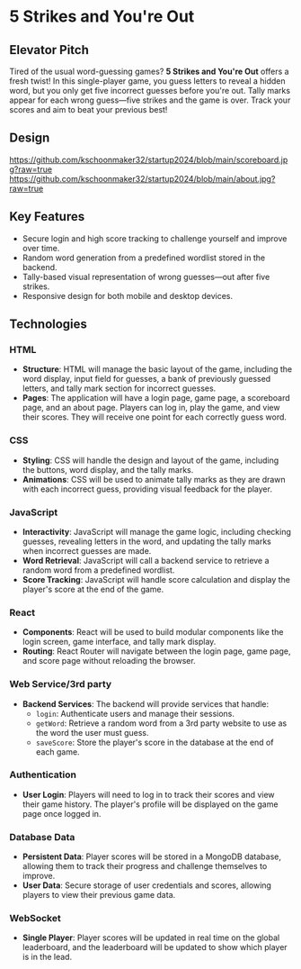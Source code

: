 # 5 Strikes and You're Out

## Elevator Pitch
Tired of the usual word-guessing games? **5 Strikes and You're Out** offers a fresh twist! In this single-player game, you guess letters to reveal a hidden word, but you only get five incorrect guesses before you're out. Tally marks appear for each wrong guess—five strikes and the game is over. Track your scores and aim to beat your previous best!

## Design
[](https://github.com/kschoonmaker32/startup2024/blob/main/homepage.jpg?raw=true)
[](https://github.com/kschoonmaker32/startup2024/blob/main/play.jpg?raw=true)
https://github.com/kschoonmaker32/startup2024/blob/main/scoreboard.jpg?raw=true
https://github.com/kschoonmaker32/startup2024/blob/main/about.jpg?raw=true

## Key Features
- Secure login and high score tracking to challenge yourself and improve over time. 
- Random word generation from a predefined wordlist stored in the backend.
- Tally-based visual representation of wrong guesses—out after five strikes.
- Responsive design for both mobile and desktop devices.

## Technologies

### HTML
- **Structure**: HTML will manage the basic layout of the game, including the word display, input field for guesses, a bank of previously guessed letters, and tally mark section for incorrect guesses.
- **Pages**: The application will have a login page, game page, a scoreboard page, and an about page. Players can log in, play the game, and view their scores. They will receive one point for each correctly guess word. 

### CSS
- **Styling**: CSS will handle the design and layout of the game, including the buttons, word display, and the tally marks. 
- **Animations**: CSS will be used to animate tally marks as they are drawn with each incorrect guess, providing visual feedback for the player.

### JavaScript
- **Interactivity**: JavaScript will manage the game logic, including checking guesses, revealing letters in the word, and updating the tally marks when incorrect guesses are made.
- **Word Retrieval**: JavaScript will call a backend service to retrieve a random word from a predefined wordlist.
- **Score Tracking**: JavaScript will handle score calculation and display the player's score at the end of the game.

### React
- **Components**: React will be used to build modular components like the login screen, game interface, and tally mark display.
- **Routing**: React Router will navigate between the login page, game page, and score page without reloading the browser.

### Web Service/3rd party
- **Backend Services**: The backend will provide services that handle:
  - `login`: Authenticate users and manage their sessions.
  - `getWord`: Retrieve a random word from a 3rd party website to use as the word the user must guess.
  - `saveScore`: Store the player's score in the database at the end of each game.

### Authentication
- **User Login**: Players will need to log in to track their scores and view their game history. The player's profile will be displayed on the game page once logged in.

### Database Data
- **Persistent Data**: Player scores will be stored in a MongoDB database, allowing them to track their progress and challenge themselves to improve.
- **User Data**: Secure storage of user credentials and scores, allowing players to view their previous game data.

### WebSocket
- **Single Player**: Player scores will be updated in real time on the global leaderboard, and the leaderboard will be updated to show which player is in the lead.

